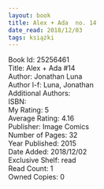 ```yaml
---
layout: book
title: Alex + Ada  no. 14
date_read: 2018/12/03
tags: książki
---
```


Book Id: 25256461<br />
Title: Alex + Ada #14<br />
Author: Jonathan Luna<br />
Author l-f: Luna, Jonathan<br />
Additional Authors: <br />
ISBN: <br />
My Rating: 5<br />
Average Rating: 4.16<br />
Publisher: Image Comics<br />
Number of Pages: 32<br />
Year Published: 2015<br />
Date Added: 2018/12/02<br />
Exclusive Shelf: read<br />
Read Count: 1<br />
Owned Copies: 0<br />


